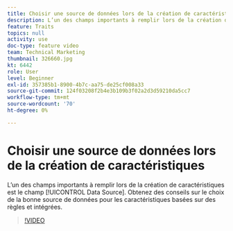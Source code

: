```yaml
---
title: Choisir une source de données lors de la création de caractéristiques
description: L’un des champs importants à remplir lors de la création de caractéristiques est le champ Source de données . Obtenez des conseils sur le choix de la bonne source de données pour les caractéristiques basées sur des règles et intégrées.
feature: Traits
topics: null
activity: use
doc-type: feature video
team: Technical Marketing
thumbnail: 326660.jpg
kt: 6442
role: User
level: Beginner
exl-id: 357385b1-8900-4b7c-aa75-de25cf008a33
source-git-commit: 124f03208f2b4e3b109b3f02a2d3d59210da5cc7
workflow-type: tm+mt
source-wordcount: '70'
ht-degree: 0%

---
```


# Choisir une source de données lors de la création de caractéristiques

L’un des champs importants à remplir lors de la création de caractéristiques est le champ [!UICONTROL Data Source]. Obtenez des conseils sur le choix de la bonne source de données pour les caractéristiques basées sur des règles et intégrées.

>[!VIDEO](https://video.tv.adobe.com/v/330129/?quality=12&learn=on&captions=fre_fr)
